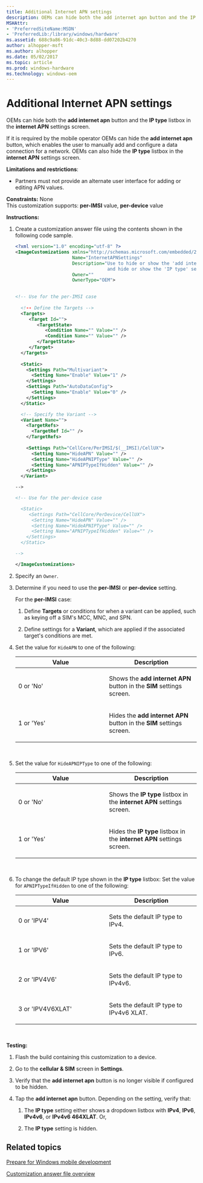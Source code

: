 ```yaml
---
title: Additional Internet APN settings
description: OEMs can hide both the add internet apn button and the IP type listbox in the internet APN settings screen.
MSHAttr:
- 'PreferredSiteName:MSDN'
- 'PreferredLib:/library/windows/hardware'
ms.assetid: 688c9a86-91dc-40c3-8d88-dd07202b4270
author: alhopper-msft
ms.author: alhopper
ms.date: 05/02/2017
ms.topic: article
ms.prod: windows-hardware
ms.technology: windows-oem
---
```


# Additional Internet APN settings


OEMs can hide both the **add internet apn** button and the **IP type** listbox in the **internet APN** settings screen.

If it is required by the mobile operator OEMs can hide the **add internet apn** button, which enables the user to manually add and configure a data connection for a network. OEMs can also hide the **IP type** listbox in the **internet APN** settings screen.

**Limitations and restrictions**:

-   Partners must not provide an alternate user interface for adding or editing APN values.

<a href="" id="constraints---none"></a>**Constraints:** None  
This customization supports: **per-IMSI** value, **per-device** value

<a href="" id="instructions-"></a>**Instructions:**  
1.  Create a customization answer file using the contents shown in the following code sample.

    ```XML
    <?xml version="1.0" encoding="utf-8" ?>  
    <ImageCustomizations xmlns="http://schemas.microsoft.com/embedded/2004/10/ImageUpdate"  
                         Name="InternetAPNSettings"  
                         Description="Use to hide or show the 'add internet apn' button in the SIM settings screen,
                                      and hide or show the 'IP type' setting in the internet APN settings screen."  
                         Owner=""  
                         OwnerType="OEM"> 
      

    <!-- Use for the per-IMSI case 
      
      <!-- Define the Targets --> 
      <Targets>
         <Target Id="">
            <TargetState>
               <Condition Name="" Value="" />
               <Condition Name="" Value="" />
            </TargetState>
         </Target>
      </Targets>
      
      <Static>
        <Settings Path="Multivariant">
          <Setting Name="Enable" Value="1" />
        </Settings>
        <Settings Path="AutoDataConfig">
          <Setting Name="Enable" Value="0" />
        </Settings>
      </Static>

      <!-- Specify the Variant -->
      <Variant Name=""> 
        <TargetRefs>
          <TargetRef Id="" /> 
        </TargetRefs>
     
        <Settings Path="CellCore/PerIMSI/$(__IMSI)/CellUX">   
          <Setting Name="HideAPN" Value="" />  
          <Setting Name="HideAPNIPType" Value="" />      
          <Setting Name="APNIPTypeIfHidden" Value="" />      
        </Settings>  
      </Variant>

    -->

    <!-- Use for the per-device case

      <Static>  
         <Settings Path="CellCore/PerDevice/CellUX">  
          <Setting Name="HideAPN" Value="" />  
          <Setting Name="HideAPNIPType" Value="" />      
          <Setting Name="APNIPTypeIfHidden" Value="" />      
        </Settings>  
      </Static>

    -->

    </ImageCustomizations>
    ```

2.  Specify an `Owner`.

3.  Determine if you need to use the **per-IMSI** or **per-device** setting.

    For the **per-IMSI** case:

    1.  Define **Targets** or conditions for when a variant can be applied, such as keying off a SIM's MCC, MNC, and SPN.

    2.  Define settings for a **Variant**, which are applied if the associated target's conditions are met.

4.  Set the value for `HideAPN` to one of the following:

    <table>
    <colgroup>
    <col width="50%" />
    <col width="50%" />
    </colgroup>
    <thead>
    <tr class="header">
    <th>Value</th>
    <th>Description</th>
    </tr>
    </thead>
    <tbody>
    <tr class="odd">
    <td><p>0 or 'No'</p></td>
    <td><p>Shows the <strong>add internet APN</strong> button in the <strong>SIM</strong> settings screen.</p></td>
    </tr>
    <tr class="even">
    <td><p>1 or 'Yes'</p></td>
    <td><p>Hides the <strong>add internet APN</strong> button in the <strong>SIM</strong> settings screen.</p></td>
    </tr>
    </tbody>
    </table>

     

5.  Set the value for `HideAPNIPType` to one of the following:

    <table>
    <colgroup>
    <col width="50%" />
    <col width="50%" />
    </colgroup>
    <thead>
    <tr class="header">
    <th>Value</th>
    <th>Description</th>
    </tr>
    </thead>
    <tbody>
    <tr class="odd">
    <td><p>0 or 'No'</p></td>
    <td><p>Shows the <strong>IP type</strong> listbox in the <strong>internet APN</strong> settings screen.</p></td>
    </tr>
    <tr class="even">
    <td><p>1 or 'Yes'</p></td>
    <td><p>Hides the <strong>IP type</strong> listbox in the <strong>internet APN</strong> settings screen.</p></td>
    </tr>
    </tbody>
    </table>

     

6.  To change the default IP type shown in the **IP type** listbox: Set the value for `APNIPTypeIfHidden` to one of the following:

    <table>
    <colgroup>
    <col width="50%" />
    <col width="50%" />
    </colgroup>
    <thead>
    <tr class="header">
    <th>Value</th>
    <th>Description</th>
    </tr>
    </thead>
    <tbody>
    <tr class="odd">
    <td><p>0 or 'IPV4'</p></td>
    <td><p>Sets the default IP type to IPv4.</p></td>
    </tr>
    <tr class="even">
    <td><p>1 or 'IPV6'</p></td>
    <td><p>Sets the default IP type to IPv6.</p></td>
    </tr>
    <tr class="odd">
    <td><p>2 or 'IPV4V6'</p></td>
    <td><p>Sets the default IP type to IPv4v6.</p></td>
    </tr>
    <tr class="even">
    <td><p>3 or 'IPV4V6XLAT'</p></td>
    <td><p>Sets the default IP type to IPv4v6 XLAT.</p></td>
    </tr>
    </tbody>
    </table>

     

<a href="" id="testing-"></a>**Testing:**  
1.  Flash the build containing this customization to a device.

2.  Go to the **cellular & SIM** screen in **Settings**.

3.  Verify that the **add internet apn** button is no longer visible if configured to be hidden.

4.  Tap the **add internet apn** button. Depending on the setting, verify that:

    1.  The **IP type** setting either shows a dropdown listbox with **IPv4**, **IPv6**, **IPv4v6**, or **IPv4v6 464XLAT**. Or,

    2.  The **IP type** setting is hidden.

## Related topics

[Prepare for Windows mobile development](https://docs.microsoft.com/en-us/windows-hardware/manufacture/mobile/preparing-for-windows-mobile-development)

[Customization answer file overview](https://docs.microsoft.com/en-us/windows-hardware/customize/mobile/mcsf/customization-answer-file)
